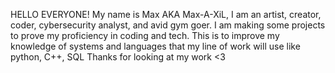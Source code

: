 HELLO EVERYONE!
My name is Max AKA Max-A-XiL,
I am an artist, creator, coder, cybersecurity analyst, and avid gym goer.
I am making some projects to prove my proficiency in coding and tech.
This is to improve my knowledge of systems and languages that my line of work will use like python, C++, SQL
Thanks for looking at my work <3
